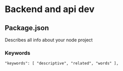 # Backend and api dev

## Package.json

Describes all info about your node project

### Keywords

```
"keywords": [ "descriptive", "related", "words" ],
```
